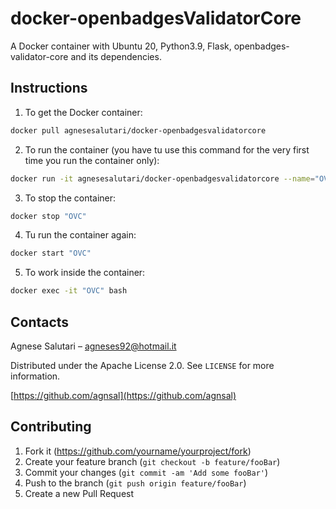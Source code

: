 # docker-openbadgesValidatorCore
A Docker container with Ubuntu 20, Python3.9, Flask, openbadges-validator-core and its dependencies.

## Instructions

1. To get the Docker container:
```sh
docker pull agnesesalutari/docker-openbadgesvalidatorcore
```
2. To run the container (you have tu use this command for the very first time you run the container only):
```sh
docker run -it agnesesalutari/docker-openbadgesvalidatorcore --name="OVC"
```
 3. To stop the container:
```sh
docker stop "OVC"
```
 4. Tu run the container again:
```sh
docker start "OVC"
```
5. To work inside the container:
```sh
docker exec -it "OVC" bash
```

## Contacts

Agnese Salutari – agneses92@hotmail.it

Distributed under the Apache License 2.0. See ``LICENSE`` for more information.

[https://github.com/agnsal](https://github.com/agnsal)


## Contributing

1. Fork it (<https://github.com/yourname/yourproject/fork>)
2. Create your feature branch (`git checkout -b feature/fooBar`)
3. Commit your changes (`git commit -am 'Add some fooBar'`)
4. Push to the branch (`git push origin feature/fooBar`)
5. Create a new Pull Request
